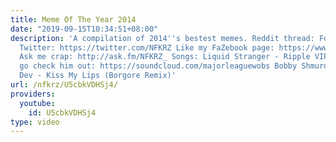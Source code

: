 ```yaml
---
title: Meme Of The Year 2014
date: "2019-09-15T10:34:51+08:00"
description: 'A compilation of 2014''s bestest memes. Reddit thread: Follow me on
  Twitter: https://twitter.com/NFKRZ Like my FaZebook page: https://www.facebook.com/NFKRZ1
  Ask me crap: http://ask.fm/NFKRZ_ Songs: Liquid Stranger - Ripple VIP Music by MajorLeagueWobs,
  go check him out: https://soundcloud.com/majorleaguewobs Bobby Shmurda - Hot Nigga
  Dev - Kiss My Lips (Borgore Remix)'
url: /nfkrz/U5cbkVDHSj4/
providers:
  youtube:
    id: U5cbkVDHSj4
type: video
---
```

